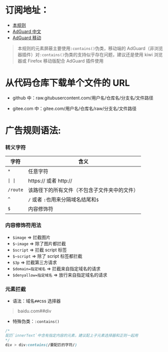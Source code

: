 # 订阅地址：

- [本规则](https://raw.githubusercontent.com/Swz0321/AdGuard/master/public/index.txt)
- [AdGuard 中文](https://raw.githubusercontent.com/AdguardTeam/FiltersRegistry/master/filters/filter_224_Chinese/filter.txt)
- [AdGuard 移动](https://raw.githubusercontent.com/AdguardTeam/FiltersRegistry/master/filters/filter_11_Mobile/filter.txt)

> 本规则的元素屏蔽主要使用`:contains()`伪类，移动端的 AdGuard（非浏览器插件）对`:contains()`伪类的支持似乎存在问题，建议还是使用 kiwi 浏览器或 Firefox 移动版配合 AdGuard 插件使用

# 从代码仓库下载单个文件的 URL

- github 中：raw.gitubusercontent.com/用户名/仓库名/分支名/文件路径

- gitee.com 中：gitee.com/用户名/仓库名/raw/分支名/文件路径

# 广告规则语法:

### 转义字符

| 字符     | 含义                                         |
| -------- | -------------------------------------------- |
| `*`      | 任意字符                                     |
| `\| \|`  | https:// 或者 http://                        |
| `/route` | 该路径下的所有文件（不包含子文件夹中的文件） |
| `^`      | `/` 或者 `:`也用来分隔域名结尾和`$`          |
| `$`      | 内容修饰符                                   |

### 内容修饰符用法

- `$image` => 拦截图片
- `$~image` => 除了图片都拦截
- `$script` => 拦截 script 标签
- `$~script` => 除了 script 标签都拦截
- `$3p` => 拦截第三方请求
- `$domain=指定域名` => 拦截来自指定域名的请求
- `$denyallow=指定域名` => 放行来自指定域名的请求

### 元素拦截

- 语法：域名`##`css 选择器

> baidu.com##div

- 特殊伪类：`:contains()`

```css
/*
配匹`innerText`中含有指定内容的元素，建议配上子元素选择器和正则一起用
*/
div > div:contains(/要配匹的字符/)
```
